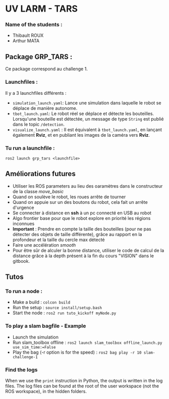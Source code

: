 # UV LARM - TARS

### Name of the students :

- Thibault ROUX
- Arthur MATA

## Package GRP_TARS :

Ce package correspond au challenge 1.

### Launchfiles :

Il y a 3 launchfiles différents :

- `simulation_launch.yaml`: Lance une simulation dans laquelle le robot se déplace de manière autonome.
- `tbot_launch.yaml`: Le robot réel se déplace et détecte les bouteilles. Lorsqu'une bouteille est détectée, un message de type `String` est publié dans le topic `/detection`.
- `visualize_launch.yaml` : Il est équivalent à `tbot_launch.yaml`, en lançant également **Rviz**, et en publiant les images de la caméra vers **Rviz**.

### Tu run a launchfile :

```
ros2 launch grp_tars <launchfile>
```

## Améliorations futures

- Utiliser les ROS parameters au lieu des oaramètres dans le constructeur de la classe _move_basic_
- Quand on soulève le robot, les roues arrête de tourner
- Quand on appuie sur un des boutons du robot, cela fait un arrête d'urgence
- Se connecter à distance en **ssh** à un pc connecté en USB au robot
- Algo frontier base pour que le robot explore en priorité les régions inconnues
- **Important** : Prendre en compte la taille des bouteilles (pour ne pas détecter des objets de taille différente), grâce au rapport en la profondeur et la taille du cercle max détecté
- Faire une accélération _smooth_
- Pour être sûr de alculer la bonne distance, utiliser le code de calcul de la distance grâce à la depth présent à la fin du cours "VISION" dans le gitbook. 

## Tutos

### To run a node :

- Make a build : `colcon build`
- Run the setup : `source install/setup.bash`
- Start the node : `ros2 run tuto_kickoff myNode.py`

### To play a slam bagfile - Example

- Launch the simulation
- Run slam_toolbox offline : `ros2 launch slam_toolbox offline_launch.py use_sim_time:=False`
- Play the bag (-r option is for the speed) : `ros2 bag play -r 10 slam-challenge-1`

### Find the logs

When we use the `print` instruction in Python, the output is written in the log files.
The log files can be found at the root of the user workspace (not the ROS workspace), in the hidden folders.
